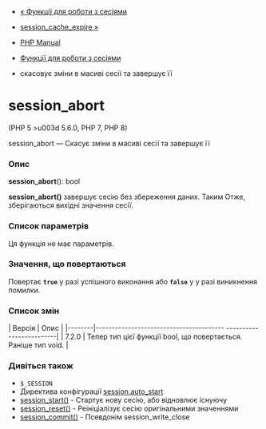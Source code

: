 - [« Функції для роботи з сесіями](ref.session.md)
- [session_cache_expire »](function.session-cache-expire.md)

- [PHP Manual](index.md)
- [Функції для роботи з сесіями](ref.session.md)
- скасовує зміни в масиві сесії та завершує її

# session_abort

(PHP 5 \>u003d 5.6.0, PHP 7, PHP 8)

session_abort — Скасує зміни в масиві сесії та завершує її

### Опис

**session_abort**(): bool

**session_abort()** завершує сесію без збереження даних. Таким
Отже, зберігаються вихідні значення сесії.

### Список параметрів

Ця функція не має параметрів.

### Значення, що повертаються

Повертає **`true`** у разі успішного виконання або **`false`** у
у разі виникнення помилки.

### Список змін

| Версія | Опис |
|--------|---------------------------------------- -------------------------|
| 7.2.0 | Тепер тип цієї функції bool, що повертається. Раніше тип void. |

### Дивіться також

- `$_SESSION`
- Директива конфігурації
[session.auto_start](session.configuration.md#ini.session.auto-start)
- [session_start()](function.session-start.md) - Стартує нову
сесію, або відновлює існуючу
- [session_reset()](function.session-reset.md) - Реініціалізує
сесію оригінальними значеннями
- [session_commit()](function.session-commit.md) - Псевдонім
session_write_close
